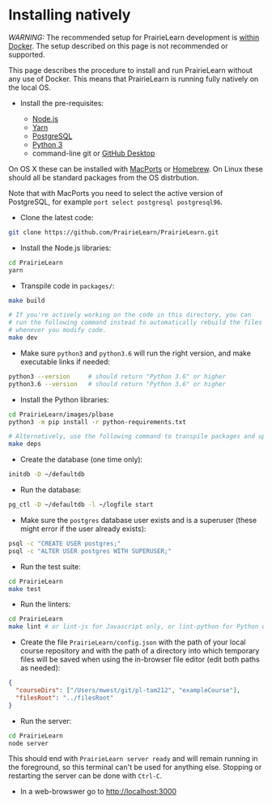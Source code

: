 # Installing natively

_WARNING:_ The recommended setup for PrairieLearn development is [within Docker](installingLocal.md). The setup described on this page is not recommended or supported.

This page describes the procedure to install and run PrairieLearn without any use of Docker. This means that PrairieLearn is running fully natively on the local OS.

- Install the pre-requisites:

  - [Node.js](http://nodejs.org/)
  - [Yarn](https://classic.yarnpkg.com/lang/en/docs/install/)
  - [PostgreSQL](https://www.postgresql.org)
  - [Python 3](https://www.python.org)
  - command-line git or [GitHub Desktop](https://desktop.github.com)

On OS X these can be installed with [MacPorts](http://www.macports.org/) or [Homebrew](http://brew.sh/). On Linux these should all be standard packages from the OS distrbution.

Note that with MacPorts you need to select the active version of PostgreSQL, for example `port select postgresql postgresql96`.

- Clone the latest code:

```sh
git clone https://github.com/PrairieLearn/PrairieLearn.git
```

- Install the Node.js libraries:

```sh
cd PrairieLearn
yarn
```

- Transpile code in `packages/`:

```sh
make build

# If you're actively working on the code in this directory, you can
# run the following command instead to automatically rebuild the files
# whenever you modify code.
make dev
```

- Make sure `python3` and `python3.6` will run the right version, and make executable links if needed:

```sh
python3 --version     # should return "Python 3.6" or higher
python3.6 --version   # should return "Python 3.6" or higher
```

- Install the Python libraries:

```sh
cd PrairieLearn/images/plbase
python3 -m pip install -r python-requirements.txt

# Alternatively, use the following command to transpile packages and update Node/Python libraries:
make deps
```

- Create the database (one time only):

```sh
initdb -D ~/defaultdb
```

- Run the database:

```sh
pg_ctl -D ~/defaultdb -l ~/logfile start
```

- Make sure the `postgres` database user exists and is a superuser (these might error if the user already exists):

```sh
psql -c "CREATE USER postgres;"
psql -c "ALTER USER postgres WITH SUPERUSER;"
```

- Run the test suite:

```sh
cd PrairieLearn
make test
```

- Run the linters:

```sh
cd PrairieLearn
make lint # or lint-js for Javascript only, or lint-python for Python only
```

- Create the file `PrairieLearn/config.json` with the path of your local course repository and with the path of a directory into which temporary files will be saved when using the in-browser file editor (edit both paths as needed):

```json
{
  "courseDirs": ["/Users/mwest/git/pl-tam212", "exampleCourse"],
  "filesRoot": "../filesRoot"
}
```

- Run the server:

```sh
cd PrairieLearn
node server
```

This should end with `PrairieLearn server ready` and will remain running in the foreground, so this terminal can't be used for anything else. Stopping or restarting the server can be done with `Ctrl-C`.

- In a web-browswer go to [http://localhost:3000](http://localhost:3000)
